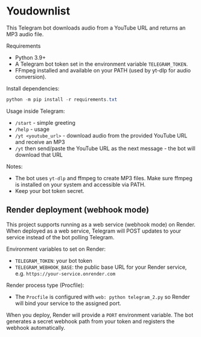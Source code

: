 # Youdownlist

This Telegram bot downloads audio from a YouTube URL and returns an MP3 audio file.

Requirements
- Python 3.9+
- A Telegram bot token set in the environment variable `TELEGRAM_TOKEN`.
- FFmpeg installed and available on your PATH (used by yt-dlp for audio conversion).

Install dependencies:

```powershell
python -m pip install -r requirements.txt
```

Usage inside Telegram:
- `/start` - simple greeting
- `/help` - usage
- `/yt <youtube_url>` - download audio from the provided YouTube URL and receive an MP3
- `/yt` then send/paste the YouTube URL as the next message - the bot will download that URL

Notes:
- The bot uses `yt-dlp` and ffmpeg to create MP3 files. Make sure ffmpeg is installed on your system and accessible via PATH.
- Keep your bot token secret.

Render deployment (webhook mode)
--------------------------------
This project supports running as a web service (webhook mode) on Render. When deployed as a web service, Telegram will POST updates to your service instead of the bot polling Telegram.

Environment variables to set on Render:
- `TELEGRAM_TOKEN`: your bot token
- `TELEGRAM_WEBHOOK_BASE`: the public base URL for your Render service, e.g. `https://your-service.onrender.com`

Render process type (Procfile):
- The `Procfile` is configured with `web: python telegram_2.py` so Render will bind your service to the assigned port.

When you deploy, Render will provide a `PORT` environment variable. The bot generates a secret webhook path from your token and registers the webhook automatically.

